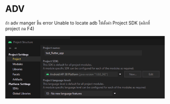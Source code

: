 # ADV

ถ้า adv manger ขึ้น error Unable to locate adb ให้ตั้งค่า Project SDK \(คลิกที่ project กด F4\)

![](.gitbook/assets/image.png)


